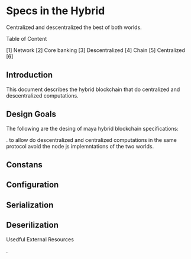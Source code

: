 # Specs in the Hybrid

Centralized and descentralized the best of both worlds.

Table of Content 


[1] Network 
[2] Core banking
[3] Descentralized
[4] Chain 
[5] Centralized 
[6] 

## Introduction



This document describes the hybrid blockchain that do centralized and
descentralized computations.

##

## Design Goals

The following are the desing of maya hybrid blockchain specifications:

. to allow do descentralized and centralized computations in the same protocol
avoid the node js implemntations of the two worlds.

## Constans

## Configuration

## Serialization

## Deserilization 





Usedful External Resources 

.
